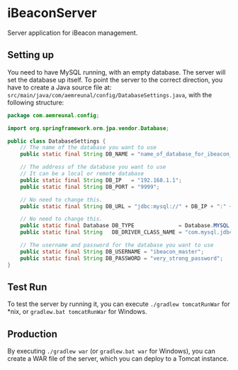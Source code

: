 iBeaconServer
=============

Server application for iBeacon management.

## Setting up

You need to have MySQL running, with an empty database. The server will set the database up itself. To point the server to the correct direction, you have to create a Java source file at: `src/main/java/com/aemreunal/config/DatabaseSettings.java`, with the following structure:

```java
package com.aemreunal.config;

import org.springframework.orm.jpa.vendor.Database;

public class DatabaseSettings {
    // The name of the database you want to use
    public static final String DB_NAME = "name_of_database_for_ibeacon_server";

    // The address of the database you want to use
    // It can be a local or remote database
    public static final String DB_IP   = "192.168.1.1";
    public static final String DB_PORT = "9999";

    // No need to change this.
    public static final String DB_URL = "jdbc:mysql://" + DB_IP + ":" + DB_PORT + "/" + DB_NAME + "?useUnicode=true&characterEncoding=UTF-8";

    // No need to change this.
    public static final Database DB_TYPE              = Database.MYSQL;
    public static final String   DB_DRIVER_CLASS_NAME = "com.mysql.jdbc.Driver";

    // The username and password for the database you want to use
    public static final String DB_USERNAME = "ibeacon_master";
    public static final String DB_PASSWORD = "very_strong_password";
}
```

## Test Run

To test the server by running it, you can execute `./gradlew tomcatRunWar` for *nix, or `gradlew.bat tomcatRunWar` for Windows.

## Production

By executing `./gradlew war` (or `gradlew.bat war` for Windows), you can create a WAR file of the server, which you can deploy to a Tomcat instance.
